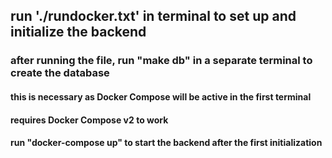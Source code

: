 ## run './rundocker.txt' in terminal to set up and initialize the backend
### after running the file, run "make db" in a separate terminal to create the database
#### this is necessary as Docker Compose will be active in the first terminal
#### requires Docker Compose v2 to work

#### 
#### run "docker-compose up" to start the backend after the first initialization
